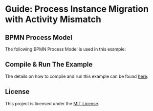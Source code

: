 # Guide: Process Instance Migration with Activity Mismatch



## BPMN Process Model
The following BPMN Process Model is used in this example:


## Compile & Run The Example
The details on how to compile and run this example can be found [here](https://www.beyondengineering.io/guide-build-spring-boot-application-camunda-bpm-engine/).

## License
This project is licensed under the [MIT License](../../LICENSE).